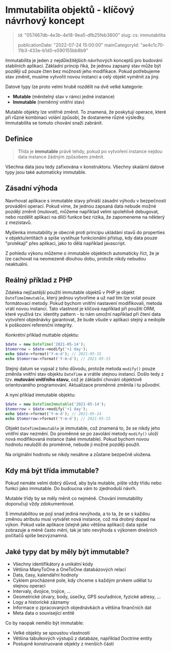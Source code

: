 Immutabilita objektů - klíčový návrhový koncept
===============================================

> id: "057467db-4e3b-4e18-9ea5-dfb25feb3800"
> slug:
> 	cs: immutabilita
> 
> publicationDate: "2022-07-24 15:00:00"
> mainCategoryId: "ae4c1c70-11b3-433e-b1d0-e590155bb8b9"

Immutabilita je jeden z nejdůležitějších návrhových konceptů pro budování stabilních aplikací. Základní princip říká, že jednou zapsaný stav může být později už pouze čten bez možnosti jeho modifikace. Pokud potřebujeme stav změnit, musíme vytvořit novou instanci a celý objekt vyměnit za jiný.

Datové typy lze proto velmi hrubě rozdělit na dvě velké kategorie:

- **Mutable** (měnitelný stav v rámci jedné instance)
- **Immutable** (neměnný vnitřní stav)

Mutable objekty lze vnitřně změnit. To znamená, že poskytují operace, které při různé kombinaci volání způsobí, že dostaneme různé výsledky. Immutabilita se tomuto chování snaží zabránit.

Definice
--------

> Třída je **immutable** právě tehdy, pokud po vytvoření instance nejdou data instance žádným způsobem změnit.

Všechna data jsou tedy zafixována v konstruktoru. Všechny skalární datové typy jsou také automaticky immutable.

Zásadní výhoda
--------------

Navrhovat aplikace s immutable stavy přináší zásadní výhodu v bezpečnosti provádění operací. Pokud víme, že jednou zapsaná data nebude možné později změnit (mutovat), můžeme například velmi spolehlivě debugovat, nebo rozdělit aplikaci na dílčí funkce bez rizika, že zapomeneme na některý z mezistavů.

Myšlenka immutability je obecně proti principu ukládání stavů do properties v objektu/entitách a spíše vystihuje funkcionální přístup, kdy data pouze "protékají" přes aplikaci, jako to dělá například javascript.

Z pohledu výkonu můžeme o immutable objektech automaticky říct, že je lze cachovat na neomezeně dlouhou dobu, protože nikdy nebudou neaktuální.

Reálný příklad z PHP
--------------------

Zdaleka nejčastější použití immutable objektů v PHP je objekt `DateTimeImmutable`, který jednou vytvoříme a už nad tím lze volat pouze formátovací metody. Pokud bychom vnitřní nastavení modifikovali, metoda vrátí novou instanci. Tato vlastnost je klíčová například při použití ORM, které využívá tzv. identity pattern - to nám umožní například při čtení data vytvoření objednávky garantovat, že bude všude v aplikaci stejný a nedojde k poškození referenční integrity.

Konkrétní příklad muttable objektu:

```php
$date = new DateTime('2021-05-14');
$tomorrow = $date->modify('+1 day');
echo $date->format('Y-m-d'); // 2021-05-15
echo $tomorrow->format('Y-m-d'); // 2021-05-15
```

Stejný datum se vypsal z toho důvodu, protože metoda `modify()` pouze změnila vnitřní stav objektu `DateTime` a vrátile stejnou instanci. Došlo tedy z tzv. **mutování vnitřního stavu**, což je základní chování objektově orientovaného programování. Aktualizace proměnné změnila i tu původní.

A nyní příklad immutable objektu:

```php
$date = new DateTimeImmutable('2021-05-14');
$tomorrow = $date->modify('+1 day');
echo $date->format('Y-m-d'); // 2021-05-14
echo $tomorrow->format('Y-m-d'); // 2021-05-15
```

Objekt `DateTimeImmutable` je immutable, což znamená to, že se nikdy jeho vnitřní stav nezmění. Do proměnné se po zavolání metody `modify()` uloží nová modifikovaná instance (také immutable). Pokud bychom novou hodnotu neuložili do proměnné, nebude ji možné později použít.

Na originální hodnotu se nikdy nesáhne a zůstane bezpečně uložena.

Kdy má být třída immutable?
---------------------------

Pokud nemáte velmi dobrý důvod, aby byla mutable, pište vždy třídu nebo funkci jako immutable. Do budoucna vám to zjednoduší návrh.

Mutable třídy by se měly měnit co nejméně. Chování immutability doporučuji vždy zdokumentovat.

S immutabilitou se pojí snad jediná nevýhoda, a to ta, že se s každou změnou atributu musí vytvářet nová instance, což má drobný dopad na výkon. Pokud vaše aplikace (stejně jako většina aplikací) data spíše zobrazuje a méně často mění, tak je tato nevýhoda s výkonem dnešních počítačů spíše bezvýznamná.

Jaké typy dat by měly být immutable?
------------------------------------

- Všechny identifikátory a unikátní kódy
- Většina ManyToOne a OneToOne databázových relací
- Data, časy, kalendářní hodnoty
- Cyklem procházené pole, kdy chceme s každým prvkem udělat tu stejnou operaci
- Intervaly, dvojice, trojice, ...
- Geometrické útvary, body, úsečky, GPS souřadnice, fyzické adresy, ...
- Logy a historické záznamy
- Informace o zpracovaných objednávkách a většina finančních dat
- Meta data o související entitě

Co by naopak nemělo být immutable:

- Velké objekty se spoustou vlastností
- Většina tabulkových výstupů z databáze, například Doctrine entity
- Postupně konstruované objekty z menších částí
